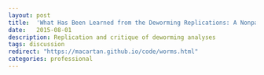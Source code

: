 ```yaml
---
layout: post
title:  'What Has Been Learned from the Deworming Replications: A Nonpartisan View'
date:   2015-08-01
description: Replication and critique of deworming analyses
tags: discussion
redirect: "https://macartan.github.io/code/worms.html"
categories: professional
---
```

